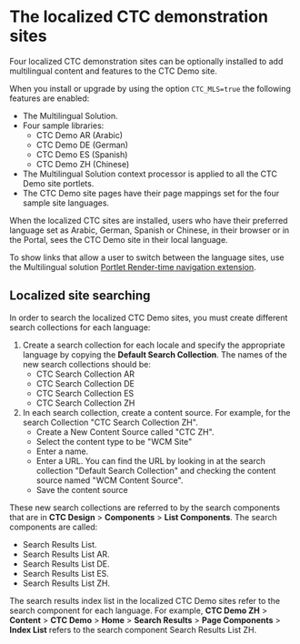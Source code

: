 # The localized CTC demonstration sites

Four localized CTC demonstration sites can be optionally installed to add multilingual content and features to the CTC Demo site.

When you install or upgrade by using the option `CTC_MLS=true` the following features are enabled:

-   The Multilingual Solution.
-   Four sample libraries:
    -   CTC Demo AR \(Arabic\)
    -   CTC Demo DE \(German\)
    -   CTC Demo ES \(Spanish\)
    -   CTC Demo ZH \(Chinese\)
-   The Multilingual Solution context processor is applied to all the CTC Demo site portlets.
-   The CTC Demo site pages have their page mappings set for the four sample site languages.

When the localized CTC sites are installed, users who have their preferred language set as Arabic, German, Spanish or Chinese, in their browser or in the Portal, sees the CTC Demo site in their local language.

To show links that allow a user to switch between the language sites, use the Multilingual solution [Portlet Render-time navigation extension](../wcm/wcm_mls_ext_portlet.md).

## Localized site searching

In order to search the localized CTC Demo sites, you must create different search collections for each language:

1.  Create a search collection for each locale and specify the appropriate language by copying the **Default Search Collection**. The names of the new search collections should be:
    -   CTC Search Collection AR
    -   CTC Search Collection DE
    -   CTC Search Collection ES
    -   CTC Search Collection ZH
2.  In each search collection, create a content source. For example, for the search Collection "CTC Search Collection ZH".
    -   Create a New Content Source called "CTC ZH".
    -   Select the content type to be "WCM Site"
    -   Enter a name.
    -   Enter a URL. You can find the URL by looking in at the search collection "Default Search Collection" and checking the content source named "WCM Content Source".
    -   Save the content source

These new search collections are referred to by the search components that are in **CTC Design** \> **Components** \> **List Components**. The search components are called:

-   Search Results List.
-   Search Results List AR.
-   Search Results List DE.
-   Search Results List ES.
-   Search Results List ZH.

The search results index list in the localized CTC Demo sites refer to the search component for each language. For example, **CTC Demo ZH** \> **Content** \> **CTC Demo** \> **Home** \> **Search Results** \> **Page Components** \> **Index List** refers to the search component Search Results List ZH.


